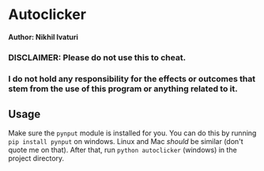 # Autoclicker

#### Author: Nikhil Ivaturi

### DISCLAIMER: Please do not use this to cheat.
### I do not hold any responsibility for the effects or outcomes that stem from the use of this program or anything related to it.

## Usage
Make sure the `pynput` module is installed for you.
You can do this by running `pip install pynput` on windows. Linux and Mac *should* be similar (don't quote me on that).
After that, run `python autoclicker` (windows) in the project directory.
